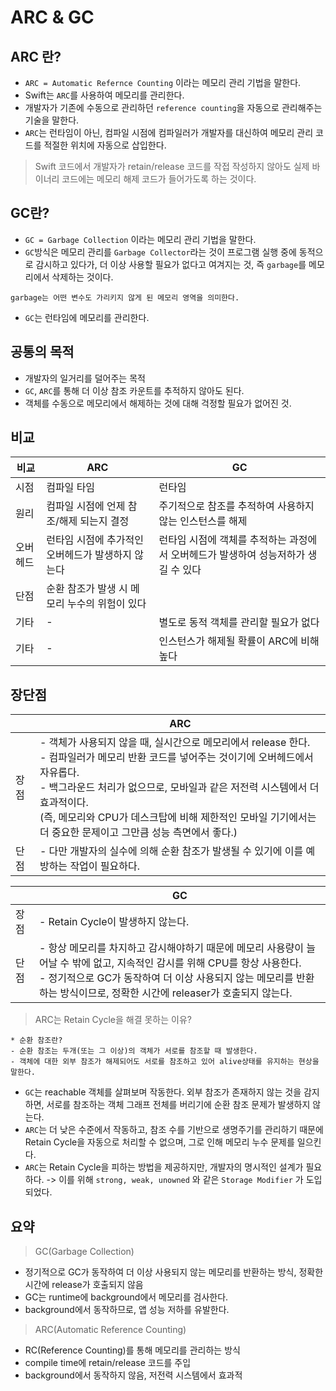 # ARC & GC

## ARC 란?
- `ARC = Automatic Refernce Counting` 이라는 메모리 관리 기법을 말한다.
- Swift는 `ARC`를 사용하여 메모리를 관리한다.
- 개발자가 기존에 수동으로 관리하던 `reference counting`을 자동으로 관리해주는 기술을 말한다.
- `ARC`는 런타임이 아닌, 컴파일 시점에 컴파일러가 개발자를 대신하여 메모리 관리 코드를 적절한 위치에 자동으로 삽입한다.

> Swift 코드에서 개발자가 retain/release 코드를 작접 작성하지 않아도 실제 바이너리 코드에는 메모리 해제 코드가 들어가도록 하는 것이다.

## GC란?
- `GC = Garbage Collection` 이라는 메모리 관리 기법을 말한다.
- `GC`방식은 메모리 관리를 `Garbage Collector`라는 것이 프로그램 실행 중에 동적으로 감시하고 있다가, 더 이상 사용할 필요가 없다고 여겨지는 것, 즉 `garbage`를 메모리에서 삭제하는 것이다.
```
garbage는 어떤 변수도 가리키지 않게 된 메모리 영역을 의미한다.
```
- `GC`는 런타임에 메모리를 관리한다.

## 공통의 목적
- 개발자의 일거리를 덜어주는 목적
- `GC`, `ARC`를 통해 더 이상 참조 카운트를 추적하지 않아도 된다.
- 객체를 수동으로 메모리에서 해제하는 것에 대해 걱정할 필요가 없어진 것.

## 비교
|비교|ARC|GC|
|---|---|---|
|시점|컴파일 타임|런타임|
|원리|컴파일 시점에 언제 참조/해제 되는지 결정|주기적으로 참조를 추적하여 사용하지 않는 인스턴스를 해제|
|오버헤드|런타임 시점에 추가적인 오버헤드가 발생하지 않는다|런타임 시점에 객체를 추적하는 과정에서 오버헤드가 발생하여 성능저하가 생길 수 있다|
|단점|순환 참조가 발생 시 메모리 누수의 위험이 있다||
|기타|-|별도로 동적 객체를 관리할 필요가 없다|
|기타|-|인스턴스가 해제될 확률이 ARC에 비해 높다|


## 장단점
||ARC|
|---|---|
|장점| - 객체가 사용되지 않을 때, 실시간으로 메모리에서 release 한다. </br> - 컴파일러가 메모리 반환 코드를 넣어주는 것이기에 오버헤드에서 자유롭다. </br> - 백그라운드 처리가 없으므로, 모바일과 같은 저전력 시스템에서 더 효과적이다. </br> (즉, 메모리와 CPU가 데스크탑에 비해 제한적인 모바일 기기에서는 더 중요한 문제이고 그만큼 성능 측면에서 좋다.) |
|단점| - 다만 개발자의 실수에 의해 순환 참조가 발생될 수 있기에 이를 예방하는 작업이 필요하다. |

||GC|
|---|---|
|장점| - Retain Cycle이 발생하지 않는다. |
|단점| - 항상 메모리를 차지하고 감시해야하기 때문에 메모리 사용량이 늘어날 수 밖에 없고, 지속적인 감시를 위해 CPU를 항상 사용한다. </br> - 정기적으로 GC가 동작하여 더 이상 사용되지 않는 메모리를 반환하는 방식이므로, 정확한 시간에 releaser가 호출되지 않는다.|

> ARC는 Retain Cycle을 해결 못하는 이유?
```
* 순환 참조란?
- 순환 참조는 두개(또는 그 이상)의 객체가 서로를 참조할 때 발생한다.
- 객체에 대한 외부 참조가 해제되어도 서로를 참조하고 있어 alive상태를 유지하는 현상을 말한다.
```

- `GC`는 reachable 객체를 살펴보며 작동한다. 외부 참조가 존재하지 않는 것을 감지하면, 서로를 참조하는 객체 그래프 전체를 버리기에 순환 참조 문제가 발생하지 않는다.
- `ARC`는 더 낮은 수준에서 작동하고, 참조 수를 기반으로 생명주기를 관리하기 때문에 Retain Cycle을 자동으로 처리할 수 없으며, 그로 인해 메모리 누수 문제를 일으킨다.
- `ARC`는 Retain Cycle을 피하는 방법을 제공하지만, 개발자의 명시적인 설계가 필요하다. -> 이를 위해 `strong, weak, unowned` 와 같은 `Storage Modifier` 가 도입되었다.

## 요약
> GC(Garbage Collection)
- 정기적으로 GC가 동작하여 더 이상 사용되지 않는 메모리를 반환하는 방식, 정확한 시간에 release가 호출되지 않음
- GC는 runtime에 background에서 메모리를 검사한다.
- background에서 동작하므로, 앱 성능 저하를 유발한다.

> ARC(Automatic Reference Counting)
- RC(Reference Counting)를 통해 메모리를 관리하는 방식
- compile time에 retain/release 코드를 주입
- background에서 동작하지 않음, 저전력 시스템에서 효과적
